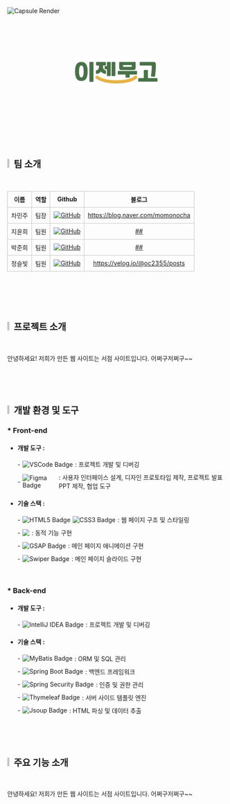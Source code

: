 <div style="position: relative; width: 100%; height: 300px;">
    <img src="https://capsule-render.vercel.app/api?type=venom&color=DEE4D1&height=300&section=header&fontSize=90" alt="Capsule Render" style="width: 100%; height: 100%; object-fit: cover;">
    <img src="https://raw.githubusercontent.com/ezenproject2/finalproject/master/src/main/resources/static/image/logo.png" alt="로고 이미지" style="position: absolute; top: 50%; left: 50%; transform: translate(-50%, -50%);">
</div>
<br>

<h2 style="display: flex; align-items: center;">
  <span style="display: inline-block; width: 5px; height: 20px; background-color: #c6c6c6; margin-right: 10px;"></span>팀 소개
</h2>

<div style="width: 100%; text-align: center;">
<br>
  <table style="width: 100%; border-collapse: collapse;">
    <thead>
      <tr>
        <th style="border: 1px solid #c6c6c6; padding: 8px;">이름</th>
        <th style="border: 1px solid #c6c6c6; padding: 8px;">역할</th>
        <th style="border: 1px solid #c6c6c6; padding: 8px;">Github</th>
        <th style="border: 1px solid #c6c6c6; padding: 8px;">블로그</th>
      </tr>
    </thead>
    <tbody>
      <tr>
        <td style="border: 1px solid #c6c6c6; padding: 8px;">차민주</td>
        <td style="border: 1px solid #c6c6c6; padding: 8px;">팀장</td>
        <td style="border: 1px solid #c6c6c6; padding: 8px;">
          <a href="https://github.com/alswn3632">
            <img src="https://img.shields.io/badge/github-%23121011.svg?style=for-the-badge&logo=github&logoColor=white" alt="GitHub">
          </a>
        </td>
        <td style="border: 1px solid #c6c6c6; padding: 8px;">
          <a href="https://blog.naver.com/momonocha">https://blog.naver.com/momonocha</a>
        </td>
      </tr>
      <tr>
        <td style="border: 1px solid #c6c6c6; padding: 8px;">지윤희</td>
        <td style="border: 1px solid #c6c6c6; padding: 8px;">팀원</td>
        <td style="border: 1px solid #c6c6c6; padding: 8px;">
          <a href="https://github.com/zzzzseong">
            <img src="https://img.shields.io/badge/github-%23121011.svg?style=for-the-badge&logo=github&logoColor=white" alt="GitHub">
          </a>
        </td>
        <td style="border: 1px solid #c6c6c6; padding: 8px;">
          <a href="/">##</a>
        </td>
      </tr>
      <tr>
        <td style="border: 1px solid #c6c6c6; padding: 8px;">박준희</td>
        <td style="border: 1px solid #c6c6c6; padding: 8px;">팀원</td>
        <td style="border: 1px solid #c6c6c6; padding: 8px;">
          <a href="https://github.com/zomeong">
            <img src="https://img.shields.io/badge/github-%23121011.svg?style=for-the-badge&logo=github&logoColor=white" alt="GitHub">
          </a>
        </td>
        <td style="border: 1px solid #c6c6c6; padding: 8px;">
          <a href="/">##</a>
        </td>
      </tr>
      <tr>
        <td style="border: 1px solid #c6c6c6; padding: 8px;">정슬빛</td>
        <td style="border: 1px solid #c6c6c6; padding: 8px;">팀원</td>
        <td style="border: 1px solid #c6c6c6; padding: 8px;">
          <a href="https://github.com/zomeong">
            <img src="https://img.shields.io/badge/github-%23121011.svg?style=for-the-badge&logo=github&logoColor=white" alt="GitHub">
          </a>
        </td>
        <td style="border: 1px solid #c6c6c6; padding: 8px;">
          <a href="https://velog.io/@oc2355/posts">https://velog.io/@oc2355/posts</a>
        </td>
      </tr>
    </tbody>
  </table>
</div>
<br><br><br><br>

<h2 style="display: flex; align-items: center;">
  <span style="display: inline-block; width: 5px; height: 20px; background-color: #c6c6c6; margin-right: 10px;"></span>프로젝트 소개
</h2>
<br>
<p>안녕하세요! 저희가 만든 웹 사이트는 서점 사이트입니다. 어쩌구저쩌구~~</p>
<br><br><br>


<h2 style="display: flex; align-items: center;">
  <span style="display: inline-block; width: 5px; height: 20px; background-color: #c6c6c6; margin-right: 10px;"></span>개발 환경 및 도구
</h2>

### * Front-end
- #### 개발 도구 :
<ul>
    <li style="display: flex; align-items: center; margin-bottom:10px;">
        -<img src="https://img.shields.io/badge/VS%20Code-007ACC?style=flat&logo=visual-studio-code&logoColor=white" alt="VSCode Badge" style="margin : 0 5px 0 5px;"/>
        : 프로젝트 개발 및 디버깅
    </li>
    <li style="display: flex; align-items: center;">
        -<img src="https://img.shields.io/badge/Figma-F24E1E?style=flat&logo=Figma&logoColor=white" alt="Figma Badge" style="margin : 0 5px 0 5px;"/>
        : 사용자 인터페이스 설계, 디자인 프로토타입 제작, 프로젝트 발표 PPT 제작, 협업 도구
    </li>
</ul>

- #### 기술 스택 :
<ul>
    <li style="display: flex; align-items: center; margin-bottom:10px;">
        -<img src="https://img.shields.io/badge/HTML5-E34F26?style=flat&logo=html5&logoColor=white" alt="HTML5 Badge" style="margin : 0 0 0 5px;"/>
        <img src="https://img.shields.io/badge/CSS3-1572B6?style=flat&logo=css3&logoColor=white" alt="CSS3 Badge" style="margin : 0 5px 0 5px;"/>
        : 웹 페이지 구조 및 스타일링
    </li>
    <li style="display: flex; align-items: center; margin-bottom:10px;">
        -<img src="https://img.shields.io/badge/JavaScript-F7DF1E?style=flat&logo=JavaScript&logoColor=white" style="margin : 0 5px 0 5px;"/>
        : 동적 기능 구현
    </li>
    <li style="display: flex; align-items: center; margin-bottom:10px;">
        -<img src="https://img.shields.io/badge/GSAP-88CE02?style=flat&logo=greensock&logoColor=white" alt="GSAP Badge" style="margin : 0 5px 0 5px;"/>
        : 메인 페이지 애니메이션 구현
    </li>
    <li style="display: flex; align-items: center; margin-bottom:10px;">
        -<img src="https://img.shields.io/badge/Swiper-6332F6?style=flat&logo=swiper&logoColor=white" alt="Swiper Badge" style="margin : 0 5px 0 5px;"/>
        : 메인 페이지 슬라이드 구현
    </li>
</ul> <br>

### * Back-end
- #### 개발 도구 :
<ul>
    <li style="display: flex; align-items: center; margin-bottom:10px;">
        -<img src="https://img.shields.io/badge/IntelliJ%20IDEA-000000?style=flat&logo=intellij-idea&logoColor=white" alt="IntelliJ IDEA Badge" style="margin : 0 5px 0 5px;"/>
        : 프로젝트 개발 및 디버깅
    </li>
</ul>

- #### 기술 스택 :
<ul>
    <li style="display: flex; align-items: center; margin-bottom:10px;">
        -<img src="https://img.shields.io/badge/MyBatis-DC382D?style=flat&logo=databricks&logoColor=white" alt="MyBatis Badge" style="margin : 0 5px 0 5px;"/>
        : ORM 및 SQL 관리
    </li>
    <li style="display: flex; align-items: center; margin-bottom:10px;">
        -<img src="https://img.shields.io/badge/Spring%20Boot-6DB33F?style=flat&logo=spring-boot&logoColor=white" alt="Spring Boot Badge" style="margin : 0 5px 0 5px;"/>
        : 백엔드 프레임워크
    </li>
    <li style="display: flex; align-items: center; margin-bottom:10px;">
        -<img src="https://img.shields.io/badge/Spring%20Security-6DB33F?style=flat&logo=spring-security&logoColor=white" alt="Spring Security Badge" style="margin : 0 5px 0 5px;"/>
        : 인증 및 권한 관리
    </li>
    <li style="display: flex; align-items: center; margin-bottom:10px;">
        -<img src="https://img.shields.io/badge/Thymeleaf-005F0F?style=flat&logo=thymeleaf&logoColor=white" alt="Thymeleaf Badge" style="margin : 0 5px 0 5px;"/>
        : 서버 사이드 템플릿 엔진
    </li>
    <li style="display: flex; align-items: center; margin-bottom:10px;">
        -<img src="https://img.shields.io/badge/Jsoup-5A9?style=flat&logo=java&logoColor=white" alt="Jsoup Badge" style="margin : 0 5px 0 5px;"/>
        : HTML 파싱 및 데이터 추출
    </li>
</ul>

<br><br><br>

<h2 style="display: flex; align-items: center;">
  <span style="display: inline-block; width: 5px; height: 20px; background-color: #c6c6c6; margin-right: 10px;"></span>주요 기능 소개
</h2>
<br>
<p>안녕하세요! 저희가 만든 웹 사이트는 서점 사이트입니다. 어쩌구저쩌구~~</p>
